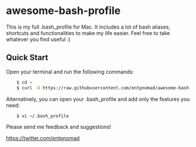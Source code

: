 # awesome-bash-profile
This is my full .bash_profile for Mac. It includes a lot of bash aliases, shortcuts and functionalities to make my life easier. Feel free to take whatever you find useful :)

## Quick Start
Open your terminal and run the following commands:

```sh
    $ cd ~
    $ curl -O https://raw.githubusercontent.com/entpnomad/awesome-bash-profile/master/bash_profile /.bash_profile
```   

Alternatively, you can open your .bash_profile and add only the features you need: 

```sh
    $ vi ~/.bash_profile
```   

Please send me feedback and suggestions!

https://twitter.com/entpnomad
